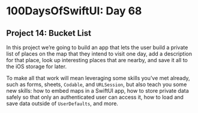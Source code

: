 # 100DaysOfSwiftUI: Day 68

## Project 14: Bucket List

In this project we’re going to build an app that lets the user build a private list of places on the map that they intend to visit one day, add a description for that place, look up interesting places that are nearby, and save it all to the iOS storage for later.

To make all that work will mean leveraging some skills you’ve met already, such as forms, sheets, `Codable`, and `URLSession`, but also teach you some new skills: how to embed maps in a SwiftUI app, how to store private data safely so that only an authenticated user can access it, how to load and save data outside of `UserDefaults`, and more.
